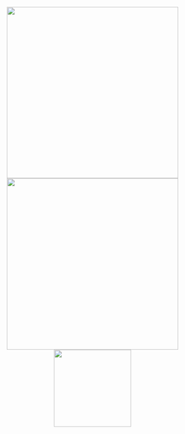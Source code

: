 <p align = "center">
  <img src = "https://github-readme-stats.vercel.app/api?username=gfsd3v&show_icons=true&theme=gruvbox&hide_border=true" width = 400>
  <img src = "https://github-readme-streak-stats.herokuapp.com?user=gfsd3v&theme=gruvbox&hide_border=true" width = 400>
  <img height="180em" src="https://github-readme-stats.vercel.app/api/top-langs/?username=gfsd3v&layout=compact&langs_count=4&theme=gruvbox"/>
</p>
